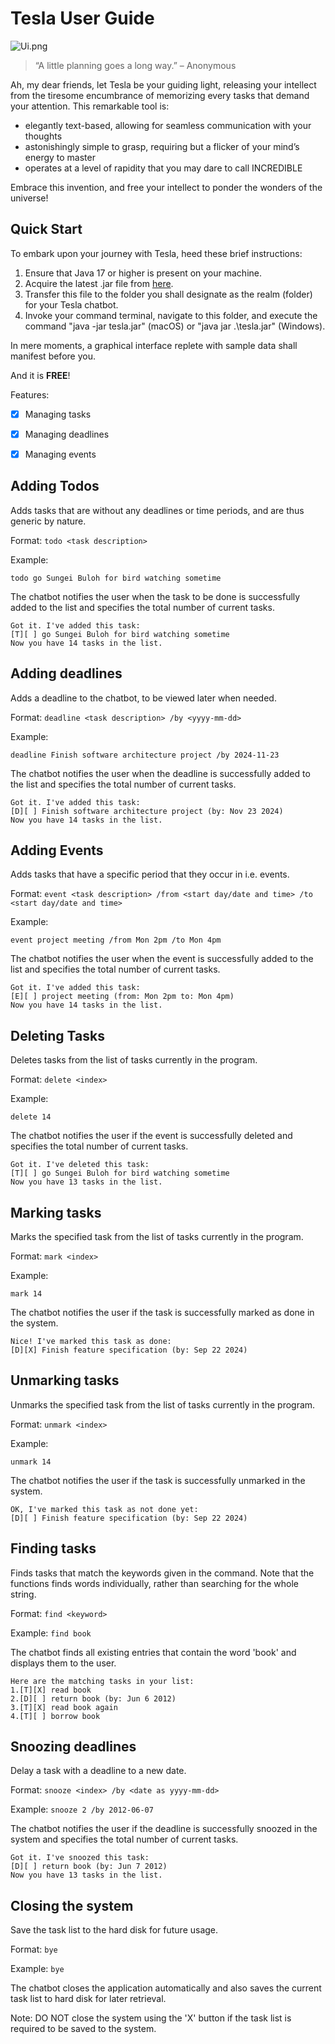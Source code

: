 # Tesla User Guide

![Ui.png](Ui.png)

>    “A little planning goes a long way.” – Anonymous

Ah, my dear friends, let Tesla be your guiding light, releasing your intellect from the
tiresome encumbrance of memorizing every tasks that demand your attention.
This remarkable tool is:
- elegantly text-based, allowing for seamless communication with your thoughts
- astonishingly simple to grasp, requiring but a flicker of your mind’s energy to master
- operates at a level of rapidity that you may dare to call INCREDIBLE

Embrace this invention, and free your intellect to ponder the wonders of the universe!

## Quick Start

To embark upon your journey with Tesla, heed these brief instructions:

1. Ensure that Java 17 or higher is present on your machine.
2. Acquire the latest .jar file from [here](https://github.com/starbucksventi/ip/releases/download/v0.2/tesla.jar).
3. Transfer this file to the folder you shall designate as the realm (folder) for your Tesla chatbot. 
4. Invoke your command terminal, navigate to this folder, and execute the command "java -jar tesla.jar" (macOS) or "java jar .\tesla.jar" (Windows).

In mere moments, a graphical interface replete with sample data shall manifest before you.

And it is **FREE**!

Features:

- [x] Managing tasks
- [x] Managing deadlines
- [x] Managing events 


## Adding Todos

Adds tasks that are without any deadlines or time periods, and are thus generic by nature.

Format: `todo <task description>`

Example:

`todo go Sungei Buloh for bird watching sometime`

The chatbot notifies the user when the task to be done is successfully added to the list and specifies the total number of current tasks.

```
Got it. I've added this task:
[T][ ] go Sungei Buloh for bird watching sometime
Now you have 14 tasks in the list.
```

## Adding deadlines

Adds a deadline to the chatbot, to be viewed later when needed.

Format: `deadline <task description> /by <yyyy-mm-dd>`

Example:

`deadline Finish software architecture project /by 2024-11-23`

The chatbot notifies the user when the deadline is successfully added to the list and specifies the total number of current tasks.

```
Got it. I've added this task:
[D][ ] Finish software architecture project (by: Nov 23 2024)
Now you have 14 tasks in the list.
```

## Adding Events

Adds tasks that have a specific period that they occur in i.e. events.

Format: `event <task description> /from <start day/date and time> /to <start day/date and time>`

Example:

`event project meeting /from Mon 2pm /to Mon 4pm`

The chatbot notifies the user when the event is successfully added to the list and specifies the total number of current tasks.

```
Got it. I've added this task:
[E][ ] project meeting (from: Mon 2pm to: Mon 4pm)
Now you have 14 tasks in the list.
```

## Deleting Tasks

Deletes tasks from the list of tasks currently in the program.

Format: `delete <index>`

Example:

`delete 14`

The chatbot notifies the user if the event is successfully deleted and specifies the total number of current tasks.

```
Got it. I've deleted this task:
[T][ ] go Sungei Buloh for bird watching sometime
Now you have 13 tasks in the list.
```

## Marking tasks

Marks the specified task from the list of tasks currently in the program.

Format: `mark <index>`

Example:

`mark 14`

The chatbot notifies the user if the task is successfully marked as done in the system.

```
Nice! I've marked this task as done:
[D][X] Finish feature specification (by: Sep 22 2024)
```

## Unmarking tasks

Unmarks the specified task from the list of tasks currently in the program.

Format: `unmark <index>`

Example:

`unmark 14`

The chatbot notifies the user if the task is successfully unmarked in the system.

```
OK, I've marked this task as not done yet:
[D][ ] Finish feature specification (by: Sep 22 2024)
```

## Finding tasks

Finds tasks that match the keywords given in the command. Note that the functions finds words individually,
rather than searching for the whole string.

Format: `find <keyword>`

Example: `find book`

The chatbot finds all existing entries that contain the word 'book' and displays them to the user.

```
Here are the matching tasks in your list:
1.[T][X] read book
2.[D][ ] return book (by: Jun 6 2012)
3.[T][X] read book again
4.[T][ ] borrow book
```

## Snoozing deadlines

Delay a task with a deadline to a new date.

Format: `snooze <index> /by <date as yyyy-mm-dd>`

Example: `snooze 2 /by 2012-06-07`

The chatbot notifies the user if the deadline is successfully snoozed in the system and specifies the total number of
current tasks.

```
Got it. I've snoozed this task:
[D][ ] return book (by: Jun 7 2012)
Now you have 13 tasks in the list.
```

## Closing the system

Save the task list to the hard disk for future usage.

Format: `bye`

Example: `bye`

The chatbot closes the application automatically and also
saves the current task list to hard disk for later retrieval.

Note: DO NOT close the system using the 'X' button if the task
list is required to be saved to the system.